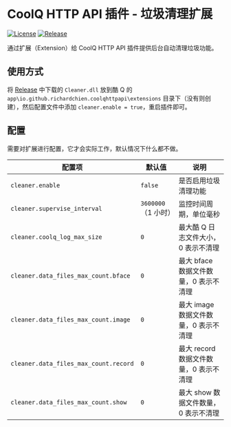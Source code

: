 # CoolQ HTTP API 插件 - 垃圾清理扩展

[![License](https://img.shields.io/badge/license-MIT%20License-blue.svg)](LICENSE)
[![Release](https://img.shields.io/github/release/richardchien/cqhttp-ext-cleaner.svg)](https://github.com/richardchien/cqhttp-ext-cleaner/releases)

通过扩展（Extension）给 CoolQ HTTP API 插件提供后台自动清理垃圾功能。

## 使用方式

将 [Release](https://github.com/richardchien/cqhttp-ext-cleaner/releases) 中下载的 `Cleaner.dll` 放到酷 Q 的 `app\io.github.richardchien.coolqhttpapi\extensions` 目录下（没有则创建），然后配置文件中添加 `cleaner.enable = true`，重启插件即可。

## 配置

需要对扩展进行配置，它才会实际工作，默认情况下什么都不做。

| 配置项 | 默认值 | 说明 |
| ----- | ----- | --- |
| `cleaner.enable` | `false` | 是否启用垃圾清理功能 |
| `cleaner.supervise_interval` | `3600000`（1 小时） | 监控时间周期，单位毫秒 |
| `cleaner.coolq_log_max_size` | `0` | 最大酷 Q 日志文件大小，0 表示不清理 |
| `cleaner.data_files_max_count.bface` | `0` | 最大 bface 数据文件数量，0 表示不清理 |
| `cleaner.data_files_max_count.image` | `0` | 最大 image 数据文件数量，0 表示不清理 |
| `cleaner.data_files_max_count.record` | `0` | 最大 record 数据文件数量，0 表示不清理 |
| `cleaner.data_files_max_count.show` | `0` | 最大 show 数据文件数量，0 表示不清理 |
